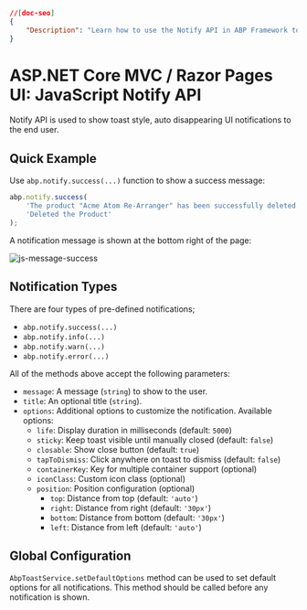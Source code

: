 ```json
//[doc-seo]
{
    "Description": "Learn how to use the Notify API in ABP Framework to create toast notifications with ease, enhancing user experience in your ASP.NET Core apps."
}
```

# ASP.NET Core MVC / Razor Pages UI: JavaScript Notify API

Notify API is used to show toast style, auto disappearing UI notifications to the end user. 

## Quick Example

Use `abp.notify.success(...)` function to show a success message:

````js
abp.notify.success(
    'The product "Acme Atom Re-Arranger" has been successfully deleted.',
    'Deleted the Product'
);
````

A notification message is shown at the bottom right of the page:

![js-message-success](../../../../images/js-notify-success.png)

## Notification Types

There are four types of pre-defined notifications;

* `abp.notify.success(...)`
* `abp.notify.info(...)`
* `abp.notify.warn(...)`
* `abp.notify.error(...)`

All of the methods above accept the following parameters:

* `message`: A message (`string`) to show to the user.
* `title`: An optional title (`string`).
* `options`: Additional options to customize the notification. Available options:
  * `life`: Display duration in milliseconds (default: `5000`)
  * `sticky`: Keep toast visible until manually closed (default: `false`)
  * `closable`: Show close button (default: `true`)
  * `tapToDismiss`: Click anywhere on toast to dismiss (default: `false`)
  * `containerKey`: Key for multiple container support (optional)
  * `iconClass`: Custom icon class (optional)
  * `position`: Position configuration (optional)
    * `top`: Distance from top (default: `'auto'`)
    * `right`: Distance from right (default: `'30px'`)
    * `bottom`: Distance from bottom (default: `'30px'`)
    * `left`: Distance from left (default: `'auto'`)

## Global Configuration

`AbpToastService.setDefaultOptions` method can be used to set default options for all notifications. This method should be called before any notification is shown.
